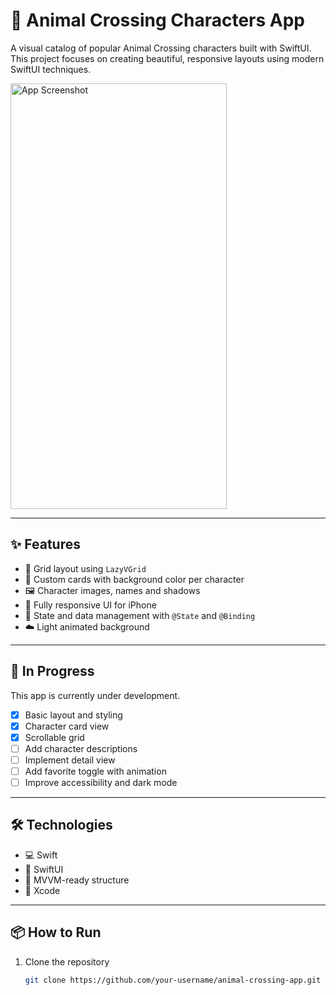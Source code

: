 # 🐾 Animal Crossing Characters App

A visual catalog of popular Animal Crossing characters built with SwiftUI.  
This project focuses on creating beautiful, responsive layouts using modern SwiftUI techniques.

<img width="346" height="681" alt="App Screenshot" src="https://github.com/user-attachments/assets/77d4c70f-3ac0-499d-8a2f-3444f635c139" />

---

## ✨ Features

- 🧩 Grid layout using `LazyVGrid`
- 🎨 Custom cards with background color per character
- 🖼️ Character images, names and shadows
- 📱 Fully responsive UI for iPhone
- 🔄 State and data management with `@State` and `@Binding`
- ☁️ Light animated background

---

## 🚧 In Progress

This app is currently under development.

- [x] Basic layout and styling
- [x] Character card view
- [x] Scrollable grid
- [ ] Add character descriptions
- [ ] Implement detail view
- [ ] Add favorite toggle with animation
- [ ] Improve accessibility and dark mode

---

## 🛠 Technologies

- 💻 Swift
- 📱 SwiftUI
- 🧠 MVVM-ready structure
- 🧰 Xcode

---

## 📦 How to Run

1. Clone the repository  
   ```bash
   git clone https://github.com/your-username/animal-crossing-app.git
